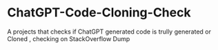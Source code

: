 # ChatGPT-Code-Cloning-Check
A projects that checks if ChatGPT generated code is trully generated or Cloned , checking on StackOverflow Dump
